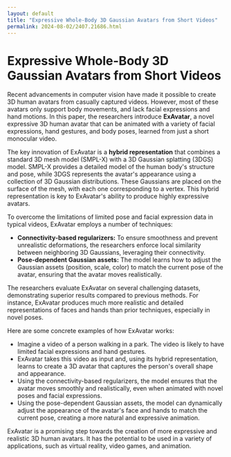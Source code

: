 ```yaml
---
layout: default
title: "Expressive Whole-Body 3D Gaussian Avatars from Short Videos"
permalink: 2024-08-02/2407.21686.html
---
```

# Expressive Whole-Body 3D Gaussian Avatars from Short Videos

Recent advancements in computer vision have made it possible to create 3D human avatars from casually captured videos.  However, most of these avatars only support body movements, and lack facial expressions and hand motions.  In this paper, the researchers introduce **ExAvatar**, a novel expressive 3D human avatar that can be animated with a variety of facial expressions, hand gestures, and body poses, learned from just a short monocular video.

The key innovation of ExAvatar is a **hybrid representation** that combines a standard 3D mesh model (SMPL-X) with a 3D Gaussian splatting (3DGS) model.  SMPL-X provides a detailed model of the human body's structure and pose, while 3DGS represents the avatar's appearance using a collection of 3D Gaussian distributions.  These Gaussians are placed on the surface of the mesh, with each one corresponding to a vertex.  This hybrid representation is key to ExAvatar's ability to produce highly expressive avatars.

To overcome the limitations of limited pose and facial expression data in typical videos, ExAvatar employs a number of techniques:

* **Connectivity-based regularizers:**  To ensure smoothness and prevent unrealistic deformations, the researchers enforce local similarity between neighboring 3D Gaussians, leveraging their connectivity.
* **Pose-dependent Gaussian assets:**  The model learns how to adjust the Gaussian assets (position, scale, color) to match the current pose of the avatar, ensuring that the avatar moves realistically.

The researchers evaluate ExAvatar on several challenging datasets, demonstrating superior results compared to previous methods.  For instance, ExAvatar produces much more realistic and detailed representations of faces and hands than prior techniques, especially in novel poses.

Here are some concrete examples of how ExAvatar works:

* Imagine a video of a person walking in a park.  The video is likely to have limited facial expressions and hand gestures.
* ExAvatar takes this video as input and, using its hybrid representation, learns to create a 3D avatar that captures the person's overall shape and appearance.
* Using the connectivity-based regularizers, the model ensures that the avatar moves smoothly and realistically, even when animated with novel poses and facial expressions.
* Using the pose-dependent Gaussian assets, the model can dynamically adjust the appearance of the avatar's face and hands to match the current pose, creating a more natural and expressive animation.

ExAvatar is a promising step towards the creation of more expressive and realistic 3D human avatars.  It has the potential to be used in a variety of applications, such as virtual reality, video games, and animation.